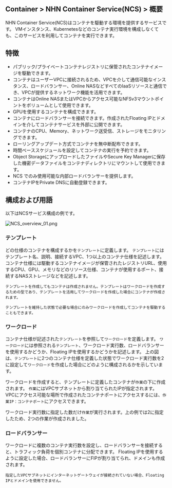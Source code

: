 ## Container > NHN Container Service(NCS) > 概要

NHN Container Service(NCS)はコンテナを駆動する環境を提供するサービスです。
VMインスタンス、Kubernetesなどのコンテナ実行環境を構成しなくても、このサービスを利用してコンテナを実行できます。

## 特徴

* パブリック/プライベートコンテナレジストリに保管されたコンテナイメージを駆動できます。
* コンテナはユーザーVPCに接続されるため、VPCを介して通信可能なインスタンス、ロードバランサー、Online NASなどすべてのIaaSリソースと通信でき、VPCが提供するネットワーク機能を活用できます。
* コンテナはOnline NASまたはVPCからアクセス可能なNFSv3マウントポイントをボリュームとして使用できます。
* GPUを使用するコンテナを構成できます。
* コンテナにロードバランサーを接続できます。作成されたFloating IPとドメインを介してコンテナサービスを外部に公開できます。
* コンテナのCPU、Memory、ネットワーク送受信、ストレージをモニタリングできます。
* ローリングアップデート方式でコンテナを無中断配布できます。
* 時間ベーススケジュールを設定してコンテナの実行を予約できます。
* Object StorageにアップロードしたファイルやSecure Key Managerに保存した機密データファイルをコンテナディレクトリにマウントして使用できます。
* NCS でのみ使用可能な内部ロードバランサーを提供します。
* コンテナIPをPrivate DNSに自動登録できます。

## 構成および用語

以下はNCSサービス構成の例です。

![NCS_overview_01.png](https://static.toastoven.net/prod_ncs/20221222/D-NCS_overview_01.png)

### テンプレート

どの仕様のコンテナを構成するかを`テンプレート`に定義します。
`テンプレート`にはテンプレート名、説明、接続するVPC、1つ以上のコンテナ仕様を記述します。
コンテナ仕様には駆動するコンテナイメージが保管されたレジストリURL、使用するCPU、GPU、メモリなどのリソース仕様、コンテナが使用するポート、接続するNASストレージなどを記述します。

```
テンプレートを作成してもコンテナは作成されません。テンプレートはワークロードを作成するための型であり、テンプレートを活用してワークロードを作成した場合にコンテナが作成されます。

テンプレートを維持した状態で必要な場合にのみワークロードを作成してコンテナを駆動することもできます。
```

### ワークロード

コンテナ仕様が記述された`テンプレート`を参照して`ワークロード`を定義します。
`ワークロード`には参照される`テンプレート`、ワークロード実行数、ロードバランサーを使用するかどうか、Floating IPを使用するかどうかを記述します。
上の図は、`テンプレート`に2つのコンテナ仕様を定義した状態でワークロード実行数を2に設定して`ワークロード`を作成した場合にどのように構成されるかを示しています。

ワークロードを作成すると、テンプレートに定義したコンテナが`作業`の下に作成されます。
`作業`にはVPCサブネットから割り当てられたIPが指定されます。
VPCにアクセス可能な場所で作成されたコンテナポートにアクセスするには、`作業IP：コンテナポート`にアクセスできます。

ワークロード実行数に指定した数だけ`作業`が実行されます。上の例では2に指定したため、2つの作業が作成されました。

### ロードバランサー

ワークロードに複数のコンテナ実行数を設定し、ロードバランサーを接続すると、トラフィック負荷を個別コンテナに分配できます。
Floating IPを使用するように設定した場合、ロードバランサーにFIPが割り当てられ、ドメインも作成されます。

```
指定したVPCサブネットにインターネットゲートウェイが接続されていない場合、Floating IPとドメインを使用できません。
```
